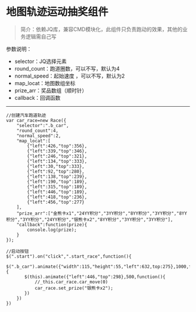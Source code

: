 地图轨迹运动抽奖组件
=========

> 简介：依赖JQ库，兼容CMD模块化，此组件只负责跑动的效果，其他的业务逻辑需自己写

参数说明：

- selector：JQ选择元素
- round_count：跑道圈数，可以不写，默认为4
- normal_speed：起始速度 ，可以不写，默认为2
- map_locat：地图数组坐标
- prize_arr：奖品数组（顺时针）
- callback：回调函数


----------



    //创建汽车跑道轨迹
    var car_race=new Race({
        "selector":".b_car",
        "round_count":4,
        "normal_speed":2,
        "map_locat":[
            {"left":426,"top":356},
            {"left":339,"top":346},
            {"left":246,"top":321},
            {"left":134,"top":333},
            {"left":30,"top":333},
            {"left":92,"top":280},
            {"left":138,"top":239},
            {"left":190,"top":189},
            {"left":315,"top":189},
            {"left":446,"top":189},
            {"left":418,"top":236},
            {"left":456,"top":277}
        ],
        "prize_arr":["金熊卡x1","24YY积分","3YY积分","8YY积分","3YY积分","8YY积分","3YY积分","24YY积分","银熊卡x2","8YY积分","3YY积分","3YY积分"],
        "callback":function(prize){
            console.log(prize);
        }
    });

    //启动按钮
    $(".start").on("click",".start_race",function(){
        $(".b_car").animate({"width":115,"height":55,"left":632,top:275},1000,function(){
           $(this).animate({"left":446,"top":298},500,function(){
               //_this.car_race.car_move(0)
               car_race.set_prize("银熊卡x2");
           })
        })
    })